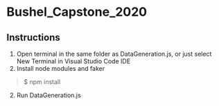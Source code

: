 # Bushel_Capstone_2020  
## Instructions  
1) Open terminal in the same folder as DataGeneration.js, or just select New Terminal in Visual Studio Code IDE   
2) Install node modules and faker  
> $ npm install  
2) Run DataGeneration.js  


